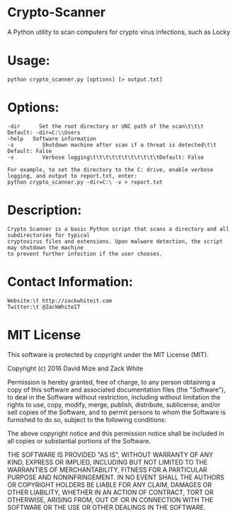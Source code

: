 # Crypto-Scanner
A Python utility to scan computers for crypto virus infections, such as Locky

# Usage:
    python crypto_scanner.py [options] [> output.txt]

# Options:
    -dir      Set the root directory or UNC path of the scan\t\t\t      Default: -dir=C:\\Users
    -help   Software information
    -s         Shutdown machine after scan if a threat is detected\t\t Default: False
    -v         Verbose logging\t\t\t\t\t\t\t\t\t\t\tDefault: False
    
    For example, to set the directory to the C: drive, enable verbose logging, and output to report.txt, enter:
    python crypto_scanner.py -dir=C:\ -v > report.txt

# Description:
    Crypto Scanner is a basic Python script that scans a directory and all subdirectories for typical 
    cryptovirus files and extensions. Upon malware detection, the script may shutdown the machine 
    to prevent further infection if the user chooses.

# Contact Information:
    Website:\t http://zackwhiteit.com
    Twitter:\t @ZackWhiteIT

# MIT License
This software is protected by copyright under the MIT License (MIT).

Copyright (c) 2016 David Mize and Zack White

Permission is hereby granted, free of charge, to any person obtaining a copy of this software and associated documentation files 
(the "Software"), to deal in the Software without restriction, including without limitation the rights to use, copy, modify, merge,
publish, distribute, sublicense, and/or sell copies of the Software, and to permit persons to whom the Software is furnished 
to do so, subject to the following conditions:

The above copyright notice and this permission notice shall be included in all copies or substantial portions of the Software.

THE SOFTWARE IS PROVIDED "AS IS", WITHOUT WARRANTY OF ANY KIND, EXPRESS OR IMPLIED, INCLUDING BUT NOT LIMITED TO 
THE WARRANTIES OF MERCHANTABILITY, FITNESS FOR A PARTICULAR PURPOSE AND NONINFRINGEMENT. IN NO EVENT SHALL 
THE AUTHORS OR COPYRIGHT HOLDERS BE LIABLE FOR ANY CLAIM, DAMAGES OR OTHER LIABILITY, WHETHER IN AN ACTION OF CONTRACT, 
TORT OR OTHERWISE, ARISING FROM, OUT OF OR IN CONNECTION WITH THE SOFTWARE OR THE USE OR OTHER DEALINGS IN THE SOFTWARE.

